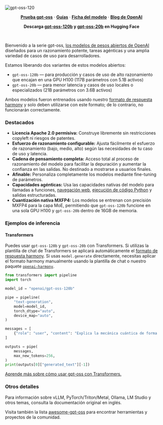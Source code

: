 <img alt="gpt-oss-120" src="./docs/gpt-oss.svg">
<p align="center">
  <a href="https://gpt-oss.com"><strong>Prueba gpt-oss</strong></a> ·
  <a href="https://cookbook.openai.com/topic/gpt-oss"><strong>Guías</strong></a> ·
  <a href="https://openai.com/index/gpt-oss-model-card"><strong>Ficha del modelo</strong></a> ·
  <a href="https://openai.com/index/introducing-gpt-oss/"><strong>Blog de OpenAI</strong></a>
</p>
<p align="center">
  <strong>Descarga <a href="https://huggingface.co/openai/gpt-oss-120b">gpt-oss-120b</a> y <a href="https://huggingface.co/openai/gpt-oss-20b">gpt-oss-20b</a> en Hugging Face</strong>
</p>

<br>

Bienvenido a la serie gpt-oss, [los modelos de pesos abiertos de OpenAI](https://openai.com/open-models/) diseñados para un razonamiento potente, tareas agénticas y una amplia variedad de casos de uso para desarrolladores.

Estamos liberando dos variantes de estos modelos abiertos:

- `gpt-oss-120b` — para producción y casos de uso de alto razonamiento que encajan en una GPU H100 (117B parámetros con 5.1B activos)
- `gpt-oss-20b` — para menor latencia y casos de uso locales o especializados (21B parámetros con 3.6B activos)

Ambos modelos fueron entrenados usando nuestro [formato de respuesta harmony][harmony] y solo deben utilizarse con este formato; de lo contrario, no funcionarán correctamente.

### Destacados

- **Licencia Apache 2.0 permisiva:** Construye libremente sin restricciones copyleft ni riesgos de patentes.
- **Esfuerzo de razonamiento configurable:** Ajusta fácilmente el esfuerzo de razonamiento (bajo, medio, alto) según las necesidades de tu caso de uso y latencia.
- **Cadena de pensamiento completa:** Acceso total al proceso de razonamiento del modelo para facilitar la depuración y aumentar la confianza en las salidas. No destinado a mostrarse a usuarios finales.
- **Afinable:** Personaliza completamente los modelos mediante fine-tuning de parámetros.
- **Capacidades agénticas:** Usa las capacidades nativas del modelo para llamadas a funciones, [navegación web](#browser), [ejecución de código Python](#python) y salidas estructuradas.
- **Cuantización nativa MXFP4:** Los modelos se entrenan con precisión MXFP4 para la capa MoE, permitiendo que `gpt-oss-120b` funcione en una sola GPU H100 y `gpt-oss-20b` dentro de 16GB de memoria.

### Ejemplos de inferencia

#### Transformers

Puedes usar `gpt-oss-120b` y `gpt-oss-20b` con Transformers. Si utilizas la plantilla de chat de Transformers se aplicará automáticamente el [formato de respuesta harmony][harmony]. Si usas `model.generate` directamente, necesitas aplicar el formato harmony manualmente usando la plantilla de chat o nuestro paquete [`openai-harmony`][harmony].

```python
from transformers import pipeline
import torch

model_id = "openai/gpt-oss-120b"

pipe = pipeline(
    "text-generation",
    model=model_id,
    torch_dtype="auto",
    device_map="auto",
)

messages = [
    {"role": "user", "content": "Explica la mecánica cuántica de forma clara y concisa."},
]

outputs = pipe(
    messages,
    max_new_tokens=256,
)
print(outputs[0]["generated_text"][-1])
```

[Aprende más sobre cómo usar gpt-oss con Transformers.](https://cookbook.openai.com/articles/gpt-oss/run-transformers)

### Otros detalles

Para información sobre vLLM, PyTorch/Triton/Metal, Ollama, LM Studio y otros temas, consulta la documentación original en inglés.

Visita también la lista [awesome-gpt-oss](awesome-gpt-oss.es.md) para encontrar herramientas y proyectos de la comunidad.

[harmony]: https://github.com/openai/harmony
